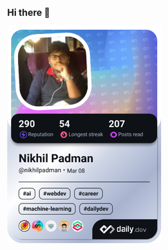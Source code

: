 ## Hi there 👋

<a href="https://app.daily.dev/nikhilpadman"><img src="./devcard.png" width="356" alt="Nikhil Padman's Dev Card"/></a>
